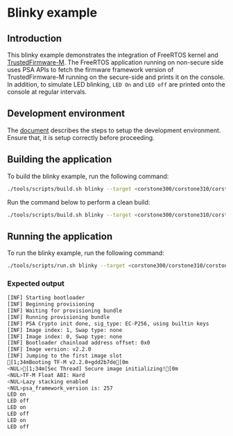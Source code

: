 # Blinky example

## Introduction

This blinky example demonstrates the integration of FreeRTOS kernel and
[TrustedFirmware-M](https://www.trustedfirmware.org/projects/tf-m/). The FreeRTOS application running on non-secure side uses
PSA APIs to fetch the firmware framework version of TrustedFirmware-M running
on the secure-side and prints it on the console. In addition, to simulate LED
blinking, `LED On` and `LED off` are printed onto the console at regular
intervals.

## Development environment

The [document](../development_environment/introduction.md)
describes the steps to setup the development environment. Ensure that, it is
setup correctly before proceeding.

## Building the application

To build the blinky example, run the following command:
```bash
./tools/scripts/build.sh blinky --target <corstone300/corstone310/corstone315/corstone320> --toolchain <ARMCLANG/GNU>
```

Run the command below to perform a clean build:
```bash
./tools/scripts/build.sh blinky --target <corstone300/corstone310/corstone315/corstone320> --toolchain <ARMCLANG/GNU> -c
```

## Running the application

To run the blinky example, run the following command:
```bash
./tools/scripts/run.sh blinky --target <corstone300/corstone310/corstone315/corstone320>
```

### Expected output

```bash
[INF] Starting bootloader
[INF] Beginning provisioning
[INF] Waiting for provisioning bundle
[INF] Running provisioning bundle
[INF] PSA Crypto init done, sig_type: EC-P256, using builtin keys
[INF] Image index: 1, Swap type: none
[INF] Image index: 0, Swap type: none
[INF] Bootloader chainload address offset: 0x0
[INF] Image version: v2.2.0
[INF] Jumping to the first image slot
[1;34mBooting TF-M v2.2.0+gdd2b7de[0m
<NUL>[1;34m[Sec Thread] Secure image initializing![0m
<NUL>TF-M Float ABI: Hard
<NUL>Lazy stacking enabled
<NUL>psa_framework_version is: 257
LED on
LED off
LED on
LED off
LED on
LED off
```
